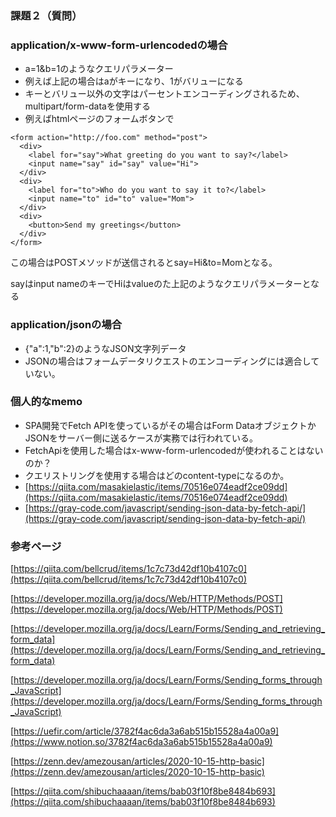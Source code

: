 ### 課題２（質問）

### application/x-www-form-urlencodedの場合

- a=1&b=1のようなクエリパラメーター
- 例えば上記の場合はaがキーになり、1がバリューになる
- キーとバリュー以外の文字はパーセントエンコーディングされるため、multipart/form-dataを使用する
- 例えばhtmlページのフォームボタンで

```
<form action="http://foo.com" method="post">
  <div>
    <label for="say">What greeting do you want to say?</label>
    <input name="say" id="say" value="Hi">
  </div>
  <div>
    <label for="to">Who do you want to say it to?</label>
    <input name="to" id="to" value="Mom">
  </div>
  <div>
    <button>Send my greetings</button>
  </div>
</form>
```

この場合はPOSTメソッドが送信されるとsay=Hi&to=Momとなる。

sayはinput nameのキーでHiはvalueのた上記のようなクエリパラメーターとなる

### application/jsonの場合

- {"a":1,"b":2}のようなJSON文字列データ
- JSONの場合はフォームデータリクエストのエンコーディングには適合していない。

### 個人的なmemo

- SPA開発でFetch APIを使っているがその場合はForm DataオブジェクトかJSONをサーバー側に送るケースが実務では行われている。
- FetchApiを使用した場合はx-www-form-urlencodedが使われることはないのか？
- クエリストリングを使用する場合はどのcontent-typeになるのか。
- [https://qiita.com/masakielastic/items/70516e074eadf2ce09dd](https://qiita.com/masakielastic/items/70516e074eadf2ce09dd)
- [https://gray-code.com/javascript/sending-json-data-by-fetch-api/](https://gray-code.com/javascript/sending-json-data-by-fetch-api/)

### 参考ページ

[https://qiita.com/bellcrud/items/1c7c73d42df10b4107c0](https://qiita.com/bellcrud/items/1c7c73d42df10b4107c0)

[https://developer.mozilla.org/ja/docs/Web/HTTP/Methods/POST](https://developer.mozilla.org/ja/docs/Web/HTTP/Methods/POST)

[https://developer.mozilla.org/ja/docs/Learn/Forms/Sending_and_retrieving_form_data](https://developer.mozilla.org/ja/docs/Learn/Forms/Sending_and_retrieving_form_data)

[https://developer.mozilla.org/ja/docs/Learn/Forms/Sending_forms_through_JavaScript](https://developer.mozilla.org/ja/docs/Learn/Forms/Sending_forms_through_JavaScript)

[https://uefir.com/article/3782f4ac6da3a6ab515b15528a4a00a9](https://www.notion.so/3782f4ac6da3a6ab515b15528a4a00a9)

[https://zenn.dev/amezousan/articles/2020-10-15-http-basic](https://zenn.dev/amezousan/articles/2020-10-15-http-basic)

[https://qiita.com/shibuchaaaan/items/bab03f10f8be8484b693](https://qiita.com/shibuchaaaan/items/bab03f10f8be8484b693)